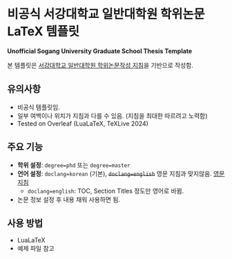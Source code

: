 # 비공식 서강대학교 일반대학원 학위논문 LaTeX 템플릿  
**Unofficial Sogang University Graduate School Thesis Template**  

본 템플릿은 [서강대학교 일반대학원 학위논문작성 지침](https://gradsch.sogang.ac.kr/gradsch/file/대학원학위논문작성지침.pdf)을 기반으로 작성함.  

## 유의사항  
- 비공식 템플릿임.
- 일부 여백이나 위치가 지침과 다를 수 있음. (지침을 최대한 따르려고 노력함)
- Tested on Overleaf (LuaLaTeX, TeXLive 2024)

## 주요 기능  
- **학위 설정**: `degree=phd` 또는 `degree=master`  
- **언어 설정**: `doclang=korean` (기본), ~~`doclang=english`~~ 영문 지침과 맞지않음. [영문 지침](https://egradsch.sogang.ac.kr/front/cmsboardview.do?currentPage=1&searchField=ALL&searchValue=&searchLowItem=ALL&bbsConfigFK=2406&siteId=egradsch&pkid=805520)
  - `doclang=english`: TOC, Section Titles 정도만 영어로 바뀜.
- 논문 정보 설정 후 내용 채워 사용하면 됨. 

## 사용 방법  
- LuaLaTeX  
- 예제 파일 참고  
